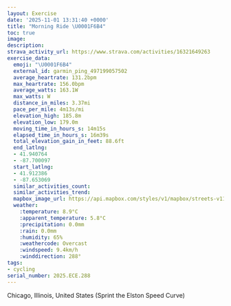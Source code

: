 ```yaml
---
layout: Exercise
date: '2025-11-01 13:31:40 +0000'
title: "Morning Ride \U0001F6B4"
toc: true
image:
description:
strava_activity_url: https://www.strava.com/activities/16321649263
exercise_data:
  emoji: "\U0001F6B4"
  external_id: garmin_ping_497199057502
  average_heartrate: 131.2bpm
  max_heartrate: 156.0bpm
  average_watts: 163.1W
  max_watts: W
  distance_in_miles: 3.37mi
  pace_per_mile: 4m13s/mi
  elevation_high: 185.8m
  elevation_low: 179.0m
  moving_time_in_hours_s: 14m15s
  elapsed_time_in_hours_s: 16m39s
  total_elevation_gain_in_feet: 88.6ft
  end_latlng:
  - 41.940764
  - -87.700097
  start_latlng:
  - 41.912386
  - -87.653069
  similar_activities_count:
  similar_activities_trend:
  mapbox_image_url: https://api.mapbox.com/styles/v1/mapbox/streets-v11/static/path-5+787af2-1.0(_my~F%7C__vOwAxBoAtBgHxKSf%40Yh%40IdCBxEGZOXiA~AcDjFkA%7CAeBdCSLuEFSHGFS%60%40A%5CB~I%3Fr%40ANELSV%7DBrBS%60%40C%5C%3F%7CCJpI%3FlEHjB%40bC%3FzBEl%40KVcFfIgA%60BoA%60BUNa%40J%7BHHe%40PYTe%40z%40GPKx%40%3F~AH%60IEr%40G%60%40a%40fAqDdGcExGiC%7CDuGrKcEdHgCdE%7B%40nA%40%40iAfBu%40tAuMlTeBzCMPIBOLUl%40e%40v%40cKtPcEtGMRB%3Fi%40x%40sA%60C),pin-s-s+e5b22e(-87.65455,41.91456),pin-s-f+89ae00(-87.69866999999999,41.939659999999996)/auto/800x800?access_token=pk.eyJ1Ijoiam9zaGJlY2ttYW4iLCJhIjoiY205eWR2aDd1MWZ6djJrbXc4a3M0bWZleiJ9.XiG9OWkNcZk2QzjJbxLB4A
  weather:
    :temperature: 8.9°C
    :apparent_temperature: 5.8°C
    :precipitation: 0.0mm
    :rain: 0.0mm
    :humidity: 65%
    :weathercode: Overcast
    :windspeed: 9.4km/h
    :winddirection: 288°
tags:
- cycling
serial_number: 2025.ECE.288
---
```

Chicago, Illinois, United States (Sprint the Elston Speed Curve)
